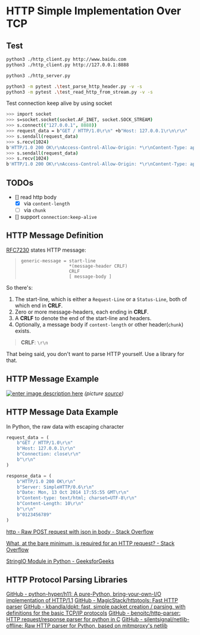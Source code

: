 # HTTP Simple Implementation Over TCP

## Test

```sh
python3 ./http_client.py http://www.baidu.com
python3 ./http_client.py http://127.0.0.1:8888

python3 ./http_server.py

python3 -m pytest .\test_parse_http_header.py -v -s
python3 -m pytest .\test_read_http_from_stream.py -v -s
```

Test connection keep alive by using socket

```sh
>>> import socket
>>> s=socket.socket(socket.AF_INET, socket.SOCK_STREAM)
>>> s.connect(("127.0.0.1", 8888))
>>> request_data = b"GET / HTTP/1.0\r\n" +b"Host: 127.0.0.1\r\n\r\n"
>>> s.sendall(request_data)
>>> s.recv(1024)
b'HTTP/1.0 200 OK\r\nAccess-Control-Allow-Origin: *\r\nContent-Type: application/json\r\nServer: Apache\r\nClient: (\'127.0.0.1\', 61840)\r\nContent-Length: 47\r\n\r\n{"name": "sample", "time": 11111.0, "day": 111}'
>>> s.sendall(request_data)
>>> s.recv(1024)
b'HTTP/1.0 200 OK\r\nAccess-Control-Allow-Origin: *\r\nContent-Type: application/json\r\nServer: Apache\r\nClient: (\'127.0.0.1\', 61840)\r\nContent-Length: 47\r\n\r\n{"name": "sample", "time": 11111.0, "day": 111}'
```

## TODOs

- [] read http body
  - [x] via `content-length`
  - [ ] via `chunk`
- [] support `connection:keep-alive`

## HTTP Message Definition

[RFC7230](https://www.rfc-editor.org/rfc/rfc7230#section-3) states HTTP message:

>     generic-message = start-line
>                       *(message-header CRLF)
>                       CRLF
>                       [ message-body ]

So there's:

1. The start-line, which is either a `Request-Line` or a `Status-Line`, both of which end in **CRLF**.
2. Zero or more message-headers, each ending in **CRLF**.
3. A **CRLF** to denote the end of the start-line and headers.
4. Optionally, a message body if `content-length` or other header(`chunk`) exists.

> **CRLF**: `\r\n`

That being said, you don't want to parse HTTP yourself. Use a library for that.

## HTTP Message Example

[![enter image description here][1]][1]
*(picture [source](https://developer.mozilla.org/en-US/docs/Web/HTTP/Messages))*

  [1]: https://i.stack.imgur.com/j63Ua.png

## HTTP Message Data Example

In Python, the raw data with escaping character

```py
request_data = (
    b"GET / HTTP/1.0\r\n"
    b"Host: 127.0.0.1\r\n"
    b"Connection: close\r\n"
    b"\r\n"
)
```

```py
response_data = (
    b"HTTP/1.0 200 OK\r\n"
    b"Server: SimpleHTTP/0.6\r\n"
    b"Date: Mon, 13 Oct 2014 17:55:55 GMT\r\n"
    b"Content-type: text/html; charset=UTF-8\r\n"
    b"Content-Length: 10\r\n"
    b"\r\n"
    b"0123456789"
)
```


[http - Raw POST request with json in body - Stack Overflow](https://stackoverflow.com/questions/32436864/raw-post-request-with-json-in-body)

[What, at the bare minimum, is required for an HTTP request? - Stack Overflow](https://stackoverflow.com/questions/6686261/what-at-the-bare-minimum-is-required-for-an-http-request)

[StringIO Module in Python - GeeksforGeeks](https://www.geeksforgeeks.org/stringio-module-in-python/)

## HTTP Protocol Parsing Libraries

[GitHub - python-hyper/h11: A pure-Python, bring-your-own-I/O implementation of HTTP/1.1](https://github.com/python-hyper/h11)
[GitHub - MagicStack/httptools: Fast HTTP parser](https://github.com/MagicStack/httptools)
[GitHub - kbandla/dpkt: fast, simple packet creation / parsing, with definitions for the basic TCP/IP protocols](https://github.com/kbandla/dpkt)
[GitHub - benoitc/http-parser: HTTP request/response parser for python in C](https://github.com/benoitc/http-parser/)
[GitHub - silentsignal/netlib-offline: Raw HTTP parser for Python, based on mitmproxy's netlib](https://github.com/silentsignal/netlib-offline)